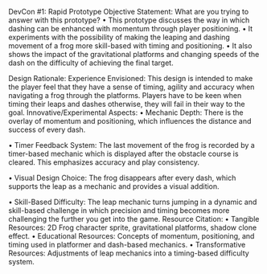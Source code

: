 DevCon #1: Rapid Prototype
Objective Statement:
What are you trying to answer with this prototype?
•	This prototype discusses the way in which dashing can be enhanced with momentum through player positioning.
•	It experiments with the possibility of making the leaping and dashing movement of a frog more skill-based with timing and positioning.
•	It also shows the impact of the gravitational platforms and changing speeds of the dash on the difficulty of achieving the final target.

Design Rationale:
Experience Envisioned:
This design is intended to make the player feel that they have a sense of timing, agility and accuracy when navigating a frog through the platforms. Players have to be keen when timing their leaps and dashes otherwise, they will fail in their way to the goal.
Innovative/Experimental Aspects:
•	Mechanic Depth: There is the overlay of momentum and positioning, which influences the distance and success of every dash.

•	Timer Feedback System: The last movement of the frog is recorded by a timer-based mechanic which is displayed after the obstacle course is cleared. This emphasizes accuracy and play consistency.

•	Visual Design Choice: The frog disappears after every dash, which supports the leap as a mechanic and provides a visual addition.

•	Skill-Based Difficulty: The leap mechanic turns jumping in a dynamic and skill-based challenge in which precision and timing becomes more challenging the further you get into the game.
Resource Citation:
•	Tangible Resources: 2D Frog character sprite, gravitational platforms, shadow clone effect.
•	Educational Resources: Concepts of momentum, positioning, and timing used in platformer and dash-based mechanics.
•	Transformative Resources: Adjustments of leap mechanics into a timing-based difficulty system.
